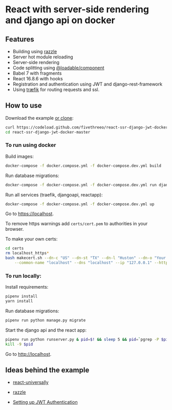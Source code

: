 # React with server-side rendering and django api on docker

## Features

* Building using [razzle][razzle]
* Server hot module reloading
* Server-side rendering
* Code splitting using [@loadable/component][@loadable/component]
* Babel 7 with fragments
* React 16.8.6 with hooks
* Registration and authentication using JWT and django-rest-framework
* Using [træfik][træfik] for routing requests and ssl.

## How to use

Download the example [or clone](https://github.com/fivethreeo/react-ssr-django-jwt-docker.git):

```bash
curl https://codeload.github.com/fivethreeo/react-ssr-django-jwt-docker/tar.gz/master | tar -xz react-ssr-django-jwt-docker-master
cd react-ssr-django-jwt-docker-master
```

### To run using docker

Build images:

```bash
docker-compose -f docker.compose.yml -f docker-compose.dev.yml build
```

Run database migrations:

```bash
docker-compose -f docker-compose.yml -f docker-compose.dev.yml run djangoapi python manage.py migrate
```

Run all services (traefik, djangoapi, reactapp):

```bash
docker-compose -f docker-compose.yml -f docker-compose.dev.yml up
```

Go to [https://localhost](https://localhost).

To remove https warnings add `certs/cert.pem` to authorities in your browser.

To make your own certs:

```bash
cd certs
rm localhost_https*
bash makecert.sh --dn-c "US" --dn-st "TX" --dn-l "Huston" --dn-o "Your organization" --dn-ou "Your department" --dn-email "your@email.com" \
    --common-name "localhost" --dns "localhost" --ip "127.0.0.1" --https
```

### To run locally:

Install requirements:

```bash
pipenv install
yarn install
```

Run database migrations:

```bash
pipenv run python manage.py migrate
```

Start the django api and the react app:

```bash
pipenv run python runserver.py & pid=$! && sleep 5 && pid=`pgrep -P $pid` && yarn start
kill -9 $pid
```

Go to [http://localhost](http://localhost).

## Ideas behind the example

* [react-universally][react-universally]
* [razzle][razzle]
* [Setting up JWT Authentication][JWT A]

  [react-universally]: <https://github.com/ctrlplusb/react-universally>
  [razzle]: <https://github.com/jaredpalmer/razzle>
  [JWT A]: <https://thinkster.io/tutorials/django-json-api/authentication>
  [@loadable/component]: <https://github.com/smooth-code/loadable-components#readme>
  [træfik]: <https://traefik.io/>

